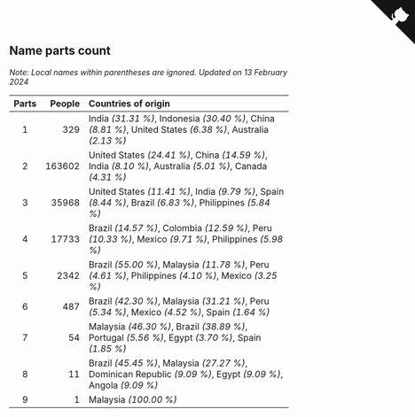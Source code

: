 ## Name parts count

*Note: Local names within parentheses are ignored.*
*Updated on 13 February 2024*

| Parts | People | Countries of origin |
| :--: | ---: | :--- |
| 1 | 329 | India *(31.31 %)*, Indonesia *(30.40 %)*, China *(8.81 %)*, United States *(6.38 %)*, Australia *(2.13 %)* |
| 2 | 163602 | United States *(24.41 %)*, China *(14.59 %)*, India *(8.10 %)*, Australia *(5.01 %)*, Canada *(4.31 %)* |
| 3 | 35968 | United States *(11.41 %)*, India *(9.79 %)*, Spain *(8.44 %)*, Brazil *(6.83 %)*, Philippines *(5.84 %)* |
| 4 | 17733 | Brazil *(14.57 %)*, Colombia *(12.59 %)*, Peru *(10.33 %)*, Mexico *(9.71 %)*, Philippines *(5.98 %)* |
| 5 | 2342 | Brazil *(55.00 %)*, Malaysia *(11.78 %)*, Peru *(4.61 %)*, Philippines *(4.10 %)*, Mexico *(3.25 %)* |
| 6 | 487 | Brazil *(42.30 %)*, Malaysia *(31.21 %)*, Peru *(5.34 %)*, Mexico *(4.52 %)*, Spain *(1.64 %)* |
| 7 | 54 | Malaysia *(46.30 %)*, Brazil *(38.89 %)*, Portugal *(5.56 %)*, Egypt *(3.70 %)*, Spain *(1.85 %)* |
| 8 | 11 | Brazil *(45.45 %)*, Malaysia *(27.27 %)*, Dominican Republic *(9.09 %)*, Egypt *(9.09 %)*, Angola *(9.09 %)* |
| 9 | 1 | Malaysia *(100.00 %)* |


<a href="https://github.com/JustinTimeCuber/wca_statistics" class="github-corner" aria-label="View source on Github"><svg width="80" height="80" viewBox="0 0 250 250" style="fill:#151513; color:#fff; position: absolute; top: 0; border: 0; right: 0;" aria-hidden="true"><path d="M0,0 L115,115 L130,115 L142,142 L250,250 L250,0 Z"></path><path d="M128.3,109.0 C113.8,99.7 119.0,89.6 119.0,89.6 C122.0,82.7 120.5,78.6 120.5,78.6 C119.2,72.0 123.4,76.3 123.4,76.3 C127.3,80.9 125.5,87.3 125.5,87.3 C122.9,97.6 130.6,101.9 134.4,103.2" fill="currentColor" style="transform-origin: 130px 106px;" class="octo-arm"></path><path d="M115.0,115.0 C114.9,115.1 118.7,116.5 119.8,115.4 L133.7,101.6 C136.9,99.2 139.9,98.4 142.2,98.6 C133.8,88.0 127.5,74.4 143.8,58.0 C148.5,53.4 154.0,51.2 159.7,51.0 C160.3,49.4 163.2,43.6 171.4,40.1 C171.4,40.1 176.1,42.5 178.8,56.2 C183.1,58.6 187.2,61.8 190.9,65.4 C194.5,69.0 197.7,73.2 200.1,77.6 C213.8,80.2 216.3,84.9 216.3,84.9 C212.7,93.1 206.9,96.0 205.4,96.6 C205.1,102.4 203.0,107.8 198.3,112.5 C181.9,128.9 168.3,122.5 157.7,114.1 C157.9,116.9 156.7,120.9 152.7,124.9 L141.0,136.5 C139.8,137.7 141.6,141.9 141.8,141.8 Z" fill="currentColor" class="octo-body"></path></svg></a><style>.github-corner:hover .octo-arm{animation:octocat-wave 560ms ease-in-out}@keyframes octocat-wave{0%,100%{transform:rotate(0)}20%,60%{transform:rotate(-25deg)}40%,80%{transform:rotate(10deg)}}@media (max-width:500px){.github-corner:hover .octo-arm{animation:none}.github-corner .octo-arm{animation:octocat-wave 560ms ease-in-out}}</style>
